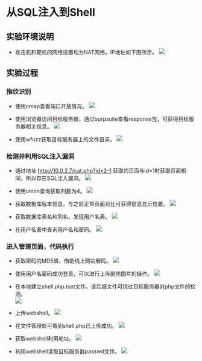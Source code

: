 # 从SQL注入到Shell

## 实验环境说明

* 攻击机和靶机的网络设置均为NAT网络，IP地址如下图所示。
![](配置环境.PNG)

## 实验过程

### 指纹识别

* 使用nmap查看端口开放情况。
![](nmap-o.PNG)

* 使用浏览器访问目标服务器，通过burpsuite查看response包，可获得目标服务器相关信息。
![](http-response.PNG)

* 使用wfuzz获取目标服务器上的文件目录。
![](wfuzz.PNG)

### 检测并利用SQL注入漏洞

* 通过地址 http://10.0.2.7/cat.php?id=2-1 获取的页面与id=1时获取页面相同，所以存在SQL注入漏洞。
![](id=2-1.PNG)

* 使用union查询获取列数为4。
![](compare.PNG)

* 获取数据库版本信息。与之前正常页面对比可获得信息显示位置。
![](@@version.PNG)

* 获取数据库表名和列名，发现用户名表。
![](column.PNG)

* 在用户名表中查询用户名和密码。
![](login-passwd.PNG)

### 进入管理页面，代码执行

* 获取密码的MD5值，借助线上网站解码。
![](md5.PNG)

* 使用用户名密码成功登录，可以进行上传删除图片的操作。
![](login-status.PNG)

* 在本地建立shell.php.tset文件。该后缀文件可绕过目标服务器对php文件的检测。    
![](shell-php.PNG)

* 上传webshell。
![](add-php.PNG)

* 在文件管理处可看到shell.php已上传成功。
![](shell2-php-test.PNG)

* 获取webshell利用地址。
![](geturl.PNG)

* 利用webshell读取目标服务器passwd文件。
![](catPasswd.PNG)   

